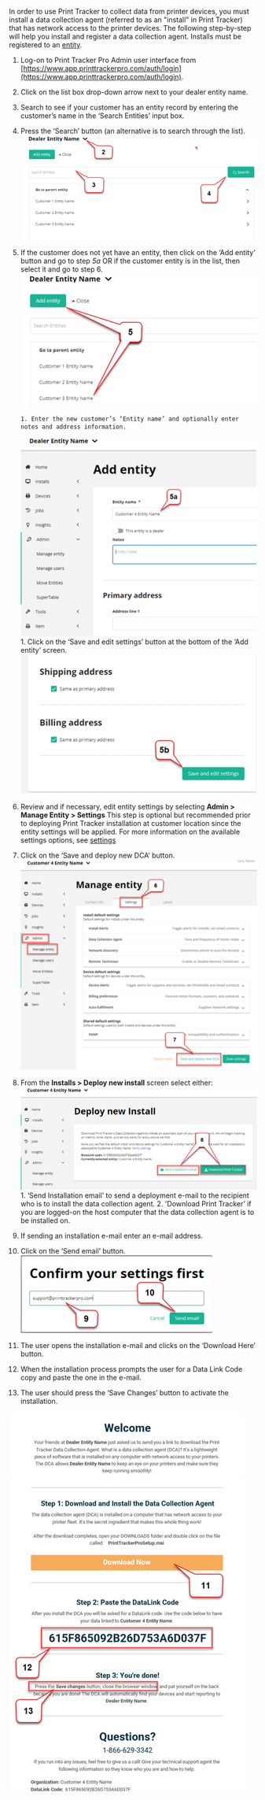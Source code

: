 In order to use Print Tracker to collect data from printer devices, you must install a data collection agent (referred to as an "install" in Print Tracker) that has network access to the printer devices. The following step-by-step will help you install and register a data collection agent. Installs must be registered to an [entity](../webadmin/concepts/entities-users-and-installs.md).

1. Log-on to Print Tracker Pro Admin user interface from [https://www.app.printtrackerpro.com/auth/login](https://www.app.printtrackerpro.com/auth/login).
2. Click on the list box drop-down arrow next to your dealer entity name. 
3. Search to see if your customer has an entity record by entering the customer’s name in the ‘Search Entities’ input box.
4. Press the ‘Search’ button (an alternative is to search through the list).
![](images/dca-registration-1.png)

5. If the customer does not yet have an entity, then click on the ‘Add entity’ button and go to step _5a_ OR if the customer entity is in the list, then select it and go to step 6.
![](images/dca-registration-2.png)

       1. Enter the new customer’s ‘Entity name’ and optionally enter notes and address information.
    ![](images/dca-registration-3.png)
       1. Click on the ‘Save and edit settings’ button at the bottom of the ‘Add entity’ screen.
    ![](images/dca-registration-4.png)

6. Review and if necessary, edit entity settings by selecting **Admin > Manage Entity > Settings** This step is optional but recommended prior to deploying Print Tracker installation at customer location since the entity settings will be applied. For more information on the available settings options, see [settings](../webadmin/settings/overview.md)
7. Click on the ‘Save and deploy new DCA’ button.
![](images/dca-registration-5.png)

8. From the **Installs > Deploy new install** screen select either:
![](images/dca-registration-6.png)
       1. ‘Send Installation email’ to send a deployment e-mail to the recipient who is to install the data collection agent.
       2. 'Download Print Tracker’ if you are logged-on the host computer that the data collection agent is to be installed on.
9. If sending an installation e-mail enter an e-mail address.
10. Click on the ‘Send email’ button.
![](images/dca-registration-7.png)

11. The user opens the installation e-mail and clicks on the ‘Download Here’ button.
12. When the installation process prompts the user for a Data Link Code copy and paste the one in the e-mail.
13. The user should press the ‘Save Changes’ button to activate the installation.

![](images/dca-registration-8.png)

